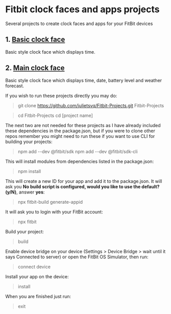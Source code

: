 # Fitbit clock faces and apps projects
Several projects to create clock faces and apps for your FitBit devices

## 1. [Basic clock face](https://github.com/julietsvq/Fitbit_MainClock/tree/master/BasicClock)
Basic style clock face which displays time.

## 2. [Main clock face](https://github.com/julietsvq/Fitbit_MainClock/tree/master/MainClock)
Basic style clock face which displays time, date, battery level and weather forecast.

If you wish to run these projects directly you may do: 

> git clone https://github.com/julietsvq/Fitbit-Projects.git Fitbit-Projects

> cd Fitbit-Projects
> cd [project name]

The next two are not needed for these projects as I have already included these dependencies in the package.json, but if you were to clone other repos remember you might need to run these if you want to use CLI for building your projects:
> npm add --dev @fitbit/sdk
> npm add --dev @fitbit/sdk-cli

This will install modules from dependencies listed in the package.json:
> npm install

This will create a new ID for your app and add it to the package.json. It will ask you **No build script is configured, would you like to use the default? (y/N)**, answer **yes**:
> npx fitbit-build generate-appid

It will ask you to login with your FitBit account:
> npx fitbit

Build your project: 
> build

Enable device bridge on your device (Settings > Device Bridge > wait until it says Connected to server) or open the FitBit OS Simulator, then run: 
> connect device

Install your app on the device: 
> install

When you are finished just run: 
> exit